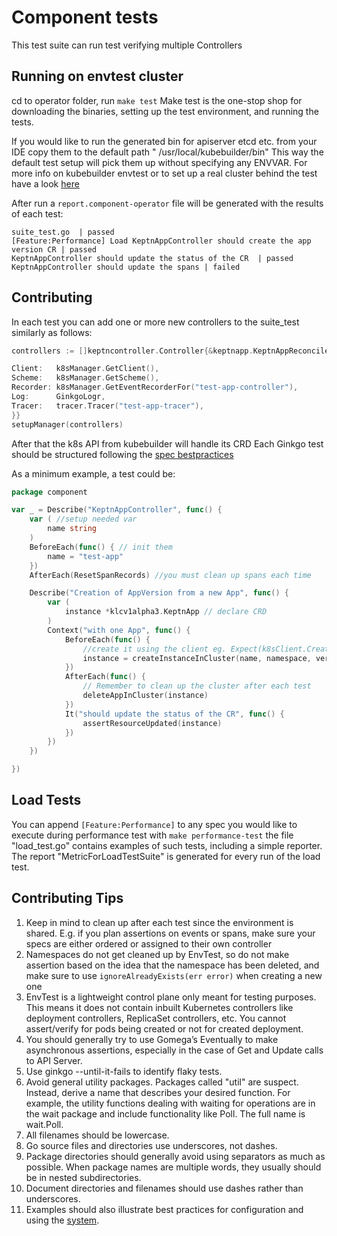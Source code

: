 # Component tests

This test suite can run test verifying multiple Controllers

## Running on envtest cluster

cd to operator folder, run
```make test```
Make test is the one-stop shop for downloading the binaries, setting up the test environment, and running the tests.

If you would like to run the generated bin for apiserver etcd etc. from your IDE copy them to the default path "
/usr/local/kubebuilder/bin"
This way the default test setup will pick them up without specifying any ENVVAR.
For more info on kubebuilder envtest or to set up a real cluster behind the test have a
look [here](https://book.kubebuilder.io/reference/envtest.html)

After run a ```report.component-operator``` file will be generated with the results of each test:

```text
suite_test.go  | passed
[Feature:Performance] Load KeptnAppController should create the app version CR | passed
KeptnAppController should update the status of the CR  | passed
KeptnAppController should update the spans | failed
```

## Contributing

In each test you can add one or more new controllers to the suite_test similarly as follows:

```go
controllers := []keptncontroller.Controller{&keptnapp.KeptnAppReconciler{

Client:   k8sManager.GetClient(),
Scheme:   k8sManager.GetScheme(),
Recorder: k8sManager.GetEventRecorderFor("test-app-controller"),
Log:      GinkgoLogr,
Tracer:   tracer.Tracer("test-app-tracer"),
}}
setupManager(controllers)
```

After that the k8s API from kubebuilder will handle its CRD
Each Ginkgo test should be structured following the [spec bestpractices](https://onsi.github.io/ginkgo/#writing-specs)

As a minimum example, a test could be:

<!-- markdownlint-disable MD010 -->

```go
package component

var _ = Describe("KeptnAppController", func() {
	var ( //setup needed var
		name string
	)
	BeforeEach(func() { // init them
		name = "test-app"
	})
	AfterEach(ResetSpanRecords) //you must clean up spans each time 

	Describe("Creation of AppVersion from a new App", func() {
		var (
			instance *klcv1alpha3.KeptnApp // declare CRD
		)
		Context("with one App", func() {
			BeforeEach(func() {
				//create it using the client eg. Expect(k8sClient.Create(ctx, instance)).Should(Succeed())
				instance = createInstanceInCluster(name, namespace, version)
			})
			AfterEach(func() {
				// Remember to clean up the cluster after each test
				deleteAppInCluster(instance)
			})
			It("should update the status of the CR", func() {
				assertResourceUpdated(instance)
			})
		})
	})

})
```

<!-- markdownlint-enable MD010 -->

## Load Tests

You can append ```[Feature:Performance]``` to any spec you would like to execute during performance test
with ```make performance-test``` the file
"load_test.go" contains examples of such tests, including a simple reporter. The report "MetricForLoadTestSuite" is
generated for every run of the load test.

## Contributing Tips

1. Keep in mind to clean up after each test since the environment is shared. E.g. if you plan assertions on events or
   spans, make sure your specs are either ordered or assigned to their own controller
2. Namespaces do not get cleaned up by EnvTest, so do not make assertion based on the idea that the namespace has been
   deleted, and make sure to use `ignoreAlreadyExists(err error)` when creating a new one
3. EnvTest is a lightweight control plane only meant for testing purposes. This means it does not contain inbuilt
   Kubernetes controllers like deployment controllers, ReplicaSet controllers, etc. You cannot assert/verify for pods
   being created or not for created deployment.
4. You should generally try to use Gomega’s Eventually to make asynchronous assertions, especially in the case of Get
   and Update calls to API Server.
5. Use ginkgo --until-it-fails to identify flaky tests.
6. Avoid general utility packages. Packages called "util" are suspect. Instead, derive a name that describes your
   desired function. For example, the utility functions dealing with waiting for operations are in the wait package and
   include functionality like Poll. The full name is wait.Poll.
7. All filenames should be lowercase.
8. Go source files and directories use underscores, not dashes.
9. Package directories should generally avoid using separators as much as possible. When package names are multiple
   words, they usually should be in nested subdirectories.
10. Document directories and filenames should use dashes rather than underscores.
11. Examples should also illustrate best practices for configuration and using
    the [system](https://kubernetes.io/docs/concepts/configuration/overview/).
